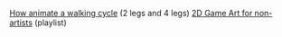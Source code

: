 [How animate a walking cycle](https://www.youtube.com/watch?v=dYCGMdQgs-I) (2 legs and 4 legs)
[2D Game Art for non-artists](https://www.youtube.com/watch?v=n_C3XWJp_jQ&index=35&list=WL) (playlist)